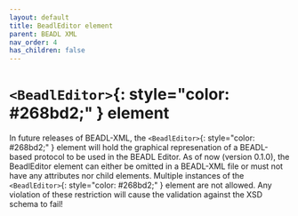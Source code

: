 ```yaml
---
layout: default
title: BeadlEditor element
parent: BEADL XML
nav_order: 4
has_children: false
---
```

# `<BeadlEditor>`{: style="color: #268bd2;" } element

In future releases of BEADL-XML, the `<BeadlEditor>`{: style="color: #268bd2;" } element will hold the graphical represenation of a BEADL-based protocol to be used in the BEADL Editor. As of now (version 0.1.0), the BeadlEditor element can either be omitted in a BEADL-XML file or must not have any attributes nor child elements. Multiple instances of the `<BeadlEditor>`{: style="color: #268bd2;" } element are not allowed. Any violation of these restriction will cause the validation against the XSD schema to fail!